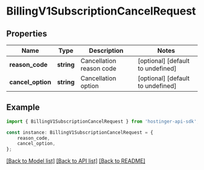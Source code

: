 # BillingV1SubscriptionCancelRequest


## Properties

Name | Type | Description | Notes
------------ | ------------- | ------------- | -------------
**reason_code** | **string** | Cancellation reason code | [optional] [default to undefined]
**cancel_option** | **string** | Cancellation option | [optional] [default to undefined]

## Example

```typescript
import { BillingV1SubscriptionCancelRequest } from 'hostinger-api-sdk';

const instance: BillingV1SubscriptionCancelRequest = {
    reason_code,
    cancel_option,
};
```

[[Back to Model list]](../README.md#documentation-for-models) [[Back to API list]](../README.md#documentation-for-api-endpoints) [[Back to README]](../README.md)
